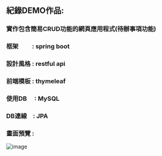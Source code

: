 ## 紀錄DEMO作品:
### 實作包含簡易CRUD功能的網頁應用程式(待辦事項功能)
### 框架　　 : spring boot 
### 設計風格 : restful api
### 前端模板 : thymeleaf 
### 使用DB　 : MySQL 
### DB連線　: JPA
### 畫面預覽 :
![image](https://github.com/eric98407200/demo/assets/101860397/7ebd5f98-f700-4f5a-952b-87e96588401e)
